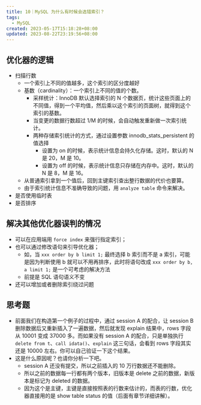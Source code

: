 ```yaml
---
title: 10｜MySQL 为什么有时候会选错索引？
tags:
  - MySQL
created: 2023-05-17T15:18:28+08:00
updated: 2023-08-22T23:19:56+08:00
---
```


## 优化器的逻辑

  - 扫描行数
    - 一个索引上不同的值越多，这个索引的区分度越好
    - 基数（cardinality）：一个索引上不同的值的个数。
      - 采样统计：InnoDB 默认选择索引的 N 个数据页，统计这些页面上的不同值，得到一个平均值，然后乘以这个索引的页面树，就得到这个索引的基数。
      - 当变更的数据行数超过 1/M 的时候，会自动触发重新做一次索引统计。
      - 两种存储索引统计的方式，通过设置参数 innodb_stats_persistent 的值选择
        - 设置为 on 的时候，表示统计信息会持久化存储。这时，默认的 N 是 20，M 是 10。
        - 设置为 off 的时候，表示统计信息只存储在内存中。这时，默认的 N 是 8，M 是 16。
    - 从普通索引拿到一个值后，回到主键索引查出整行数据的代价也要算。
    - 由于索引统计信息不准确导致的问题，用 `analyze table` 命令来解决。
  - 是否使用临时表
  - 是否排序

## 解决其他优化器误判的情况

  - 可以在应用端用 `force index` 来强行指定索引；
  - 也可以通过修改语句来引导优化器；
    - 如，当 `xxx order by b limit 1;` 最终选择 b 索引而不是 a 索引，可能是因为判断使用 b 就可以不用再排序，此时将语句改成 `xxx order by b, a limit 1;` 是一个可考虑的解决方法
    - 前提是 SQL 语句语义不变
  - 还可以增加或者删除索引绕过问题

## 思考题

  - 前面我们在构造第一个例子的过程中，通过 session A 的配合，让 session B 删除数据后又重新插入了一遍数据，然后就发现 explain 结果中，rows 字段从 10001 变成 37000 多。而如果没有 session A 的配合，只是单独执行 `delete from t`、`call idata()`、`explain` 这三句话，会看到 rows 字段其实还是 10000 左右。你可以自己验证一下这个结果。
  - 这是什么原因呢？也请你分析一下吧。
    - session A 还没有提交，所以之前插入的 10 万行数据还不能删除。
    - 所以之前的数据每一行都有两个版本，旧版本是 delete 之前的数据，新版本是标记为 deleted 的数据。
    - 因为这个是主键，主键是直接按照表的行数来估计的，而表的行数，优化器直接用的是 show table status 的值（后面有章节详细讲解）。
